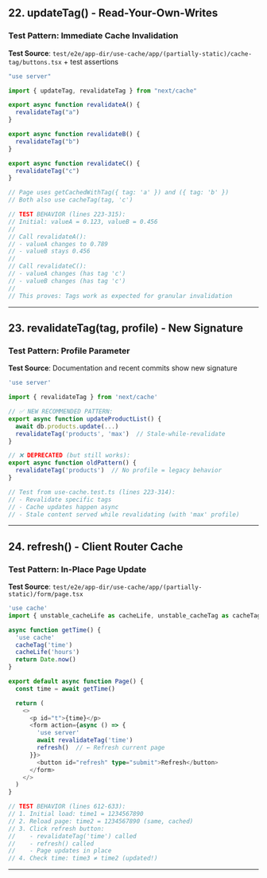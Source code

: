 ## <a id="update-tag"></a>22. updateTag() - Read-Your-Own-Writes

### Test Pattern: Immediate Cache Invalidation

**Test Source**: `test/e2e/app-dir/use-cache/app/(partially-static)/cache-tag/buttons.tsx` + test assertions

```typescript
"use server"

import { updateTag, revalidateTag } from "next/cache"

export async function revalidateA() {
  revalidateTag("a")
}

export async function revalidateB() {
  revalidateTag("b")
}

export async function revalidateC() {
  revalidateTag("c")
}

// Page uses getCachedWithTag({ tag: 'a' }) and ({ tag: 'b' })
// Both also use cacheTag(tag, 'c')

// TEST BEHAVIOR (lines 223-315):
// Initial: valueA = 0.123, valueB = 0.456
//
// Call revalidateA():
// - valueA changes to 0.789
// - valueB stays 0.456
//
// Call revalidateC():
// - valueA changes (has tag 'c')
// - valueB changes (has tag 'c')
//
// This proves: Tags work as expected for granular invalidation
```

---

## <a id="revalidate-tag"></a>23. revalidateTag(tag, profile) - New Signature

### Test Pattern: Profile Parameter

**Test Source**: Documentation and recent commits show new signature

```typescript
'use server'

import { revalidateTag } from 'next/cache'

// ✅ NEW RECOMMENDED PATTERN:
export async function updateProductList() {
  await db.products.update(...)
  revalidateTag('products', 'max')  // Stale-while-revalidate
}

// ❌ DEPRECATED (but still works):
export async function oldPattern() {
  revalidateTag('products')  // No profile = legacy behavior
}

// Test from use-cache.test.ts (lines 223-314):
// - Revalidate specific tags
// - Cache updates happen async
// - Stale content served while revalidating (with 'max' profile)
```

---

## <a id="refresh-api"></a>24. refresh() - Client Router Cache

### Test Pattern: In-Place Page Update

**Test Source**: `test/e2e/app-dir/use-cache/app/(partially-static)/form/page.tsx`

```typescript
'use cache'
import { unstable_cacheLife as cacheLife, unstable_cacheTag as cacheTag } from 'next/cache'

async function getTime() {
  'use cache'
  cacheTag('time')
  cacheLife('hours')
  return Date.now()
}

export default async function Page() {
  const time = await getTime()

  return (
    <>
      <p id="t">{time}</p>
      <form action={async () => {
        'use server'
        await revalidateTag('time')
        refresh()  // ← Refresh current page
      }}>
        <button id="refresh" type="submit">Refresh</button>
      </form>
    </>
  )
}

// TEST BEHAVIOR (lines 612-633):
// 1. Initial load: time1 = 1234567890
// 2. Reload page: time2 = 1234567890 (same, cached)
// 3. Click refresh button:
//    - revalidateTag('time') called
//    - refresh() called
//    - Page updates in place
// 4. Check time: time3 ≠ time2 (updated!)
```

---
